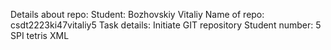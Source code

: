 Details about repo:
 Student: Bozhovskiy Vitaliy
 Name of repo: csdt2223ki47vitaliy5
Task details:
 Initiate GIT repository 
Student number:
5 SPI tetris XML
